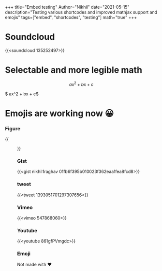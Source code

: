 +++
title="Embed testing"
Author="Nikhil"
date="2021-05-15"
description="Testing various shortcodes and improved mathjax support and emojis"
tags=["embed", "shortcodes", "testing"]
math="true"
+++


# Soundcloud

{{<soundcloud 135252497>}}



# Selectable and more legible math


$$ ax^2+bx+c $$

$ ax^2 + bx + c$



# Emojis are working now :grinning:

### Figure

{{<figure src="https://upload.wikimedia.org/wikipedia/en/thumb/2/22/Omni-Man.jpg/250px-Omni-Man.jpg" title="Omniman" caption="Nagadi" width="300">}}



### Gist

{{<gist nikhil1raghav 01fb6f395b010023f362eaa1fea8fcd8>}}


### tweet

{{<tweet 1393051701297307656>}}


### Vimeo

{{<vimeo 547868060>}}


### Youtube

{{<youtube 861gfPVmgdc>}}

### Emoji

Not made with :heart: 


